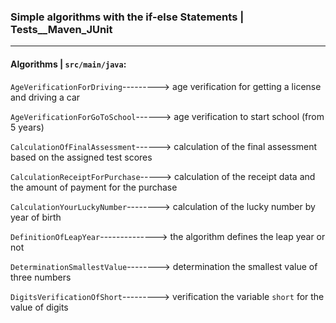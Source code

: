 
### Simple algorithms with the if-else Statements |  Tests__Maven_JUnit ###
***
#### Algorithms | `src/main/java`: ####

`AgeVerificationForDriving`---------> age verification for getting a license and driving a car

`AgeVerificationForGoToSchool`------> age verification to start school (from 5 years)

`CalculationOfFinalAssessment`------> calculation of the final assessment based on the assigned test scores

`CalculationReceiptForPurchase`-----> calculation of the receipt data and the amount of payment for the purchase

`CalculationYourLuckyNumber`--------> calculation of the lucky number by year of birth

`DefinitionOfLeapYear`--------------> the algorithm defines the leap year or not

`DeterminationSmallestValue`--------> determination the smallest value of three numbers

`DigitsVerificationOfShort`---------> verification the variable `short` for the value of digits
